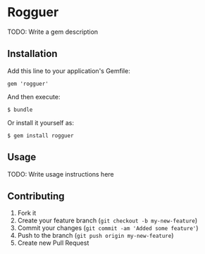 # Rogguer

TODO: Write a gem description

## Installation

Add this line to your application's Gemfile:

    gem 'rogguer'

And then execute:

    $ bundle

Or install it yourself as:

    $ gem install rogguer

## Usage

TODO: Write usage instructions here

## Contributing

1. Fork it
2. Create your feature branch (`git checkout -b my-new-feature`)
3. Commit your changes (`git commit -am 'Added some feature'`)
4. Push to the branch (`git push origin my-new-feature`)
5. Create new Pull Request
